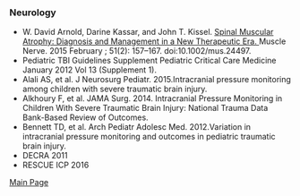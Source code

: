 ### Neurology
- W. David Arnold, Darine Kassar, and John T. Kissel. <a href = "https://tracielin.github.io/PICU_Resources/SMA - diagnosis and management">Spinal Muscular Atrophy: Diagnosis and Management in a New Therapeutic Era. </a>Muscle Nerve. 2015 February ; 51(2): 157–167. doi:10.1002/mus.24497.
- Pediatric TBI Guidelines Supplement Pediatric Critical Care Medicine January 2012 Vol 13 (Supplement 1).
- Alali AS, et al. J Neurosurg Pediatr. 2015.Intracranial pressure monitoring among children with severe traumatic brain injury.
- Alkhoury F, et al. JAMA Surg. 2014. Intracranial Pressure Monitoring in Children With Severe Traumatic Brain Injury: National Trauma Data Bank-Based Review of Outcomes.
- Bennett TD, et al. Arch Pediatr Adolesc Med. 2012.Variation in intracranial pressure monitoring and outcomes in pediatric traumatic brain injury.
- DECRA 2011
- RESCUE ICP 2016

<a href = "https://tracielin.github.io/PICU_Resources/index"> Main Page </a>
